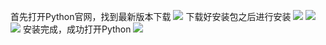 首先打开Python官网，找到最新版本下载
![](https://imgkr2.cn-bj.ufileos.com/bffdf738-a42f-43e8-b7b6-410a084c9350.png?UCloudPublicKey=TOKEN_8d8b72be-579a-4e83-bfd0-5f6ce1546f13&Signature=%252B3Vh09ilVQP%252Bx%252F5p5VhFqk7iX%252Fw%253D&Expires=1603373232)
下载好安装包之后进行安装
![](https://imgkr2.cn-bj.ufileos.com/7c1c83a9-f80e-4798-92d8-dc040eac854e.png?UCloudPublicKey=TOKEN_8d8b72be-579a-4e83-bfd0-5f6ce1546f13&Signature=POiBmYZZtFgw6ir8B1URiwWooqk%253D&Expires=1603373235)
![](https://imgkr2.cn-bj.ufileos.com/5dfa8e90-4187-47ae-bf57-e8eed2003f8d.png?UCloudPublicKey=TOKEN_8d8b72be-579a-4e83-bfd0-5f6ce1546f13&Signature=7ejaoKxlfwMOFa64VlCte8VbAAw%253D&Expires=1603373248)
![](https://imgkr2.cn-bj.ufileos.com/4667de38-f75f-4e4c-ab1c-4ecfe41575e5.png?UCloudPublicKey=TOKEN_8d8b72be-579a-4e83-bfd0-5f6ce1546f13&Signature=BY%252Fne%252B4TVab74xOW2H9DJkR3SuI%253D&Expires=1603373250)
安装完成，成功打开Python
![](https://imgkr2.cn-bj.ufileos.com/3173a555-f8a6-43a7-b7e8-d21a61ad38ba.png?UCloudPublicKey=TOKEN_8d8b72be-579a-4e83-bfd0-5f6ce1546f13&Signature=EIYEAH6sy4W5jc0qf7ve%252Fs%252BL5U8%253D&Expires=1603373251)
